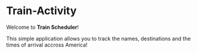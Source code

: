 # Train-Activity

Welcome to __Train Scheduler__!  

This simple application allows you to track the names, destinations and the times of arrival
accross America!
